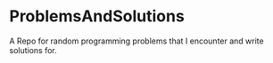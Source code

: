 # ProblemsAndSolutions
A Repo for random programming problems that I encounter and write solutions for.
